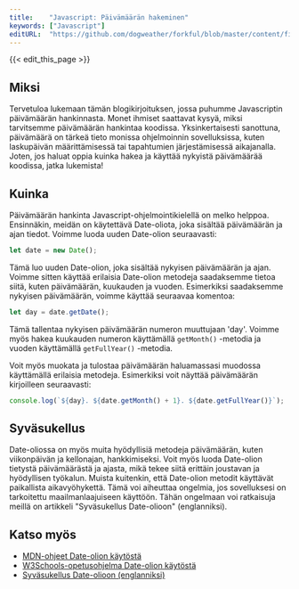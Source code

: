 ```yaml
---
title:    "Javascript: Päivämäärän hakeminen"
keywords: ["Javascript"]
editURL:  "https://github.com/dogweather/forkful/blob/master/content/fi/javascript/getting-the-current-date.md"
---
```


{{< edit_this_page >}}

## Miksi

Tervetuloa lukemaan tämän blogikirjoituksen, jossa puhumme Javascriptin päivämäärän hankinnasta. Monet ihmiset saattavat kysyä, miksi tarvitsemme päivämäärän hankintaa koodissa. Yksinkertaisesti sanottuna, päivämäärä on tärkeä tieto monissa ohjelmoinnin sovelluksissa, kuten laskupäivän määrittämisessä tai tapahtumien järjestämisessä aikajanalla. Joten, jos haluat oppia kuinka hakea ja käyttää nykyistä päivämäärää koodissa, jatka lukemista!

## Kuinka

Päivämäärän hankinta Javascript-ohjelmointikielellä on melko helppoa. Ensinnäkin, meidän on käytettävä Date-oliota, joka sisältää päivämäärän ja ajan tiedot. Voimme luoda uuden Date-olion seuraavasti:
```Javascript
let date = new Date();
```
Tämä luo uuden Date-olion, joka sisältää nykyisen päivämäärän ja ajan. Voimme sitten käyttää erilaisia Date-olion metodeja saadaksemme tietoa siitä, kuten päivämäärän, kuukauden ja vuoden. Esimerkiksi saadaksemme nykyisen päivämäärän, voimme käyttää seuraavaa komentoa:
```Javascript
let day = date.getDate();
```
Tämä tallentaa nykyisen päivämäärän numeron muuttujaan 'day'. Voimme myös hakea kuukauden numeron käyttämällä ```getMonth()``` -metodia ja vuoden käyttämällä ```getFullYear()``` -metodia.

Voit myös muokata ja tulostaa päivämäärän haluamassasi muodossa käyttämällä erilaisia metodeja. Esimerkiksi voit näyttää päivämäärän kirjoilleen seuraavasti:
```Javascript
console.log(`${day}. ${date.getMonth() + 1}. ${date.getFullYear()}`);
```

## Syväsukellus

Date-oliossa on myös muita hyödyllisiä metodeja päivämäärän, kuten viikonpäivän ja kellonajan, hankkimiseksi. Voit myös luoda Date-olion tietystä päivämäärästä ja ajasta, mikä tekee siitä erittäin joustavan ja hyödyllisen työkalun. Muista kuitenkin, että Date-olion metodit käyttävät paikallista aikavyöhykettä. Tämä voi aiheuttaa ongelmia, jos sovelluksesi on tarkoitettu maailmanlaajuiseen käyttöön. Tähän ongelmaan voi ratkaisuja meillä on artikkeli "Syväsukellus Date-olioon" (englanniksi).

## Katso myös

- [MDN-ohjeet Date-olion käytöstä](https://developer.mozilla.org/fi/docs/Web/JavaScript/Reference/Global_Objects/Date)
- [W3Schools-opetusohjelma Date-olion käytöstä](https://www.w3schools.com/js/js_dates.asp)
- [Syväsukellus Date-olioon (englanniksi)](https://medium.com/javascript-in-plain-english/deep-dive-into-the-javascript-date-object-f971d3a40bf5)